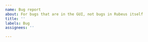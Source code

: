 ```yaml
---
name: Bug report
about: For bugs that are in the GUI, not bugs in Rubeus itself
title: ''
labels: Bug
assignees: ''

---
```



